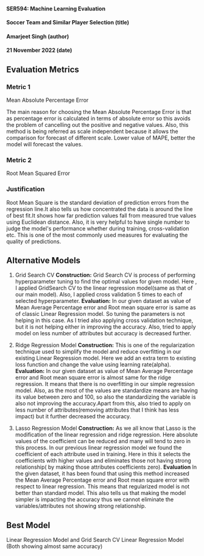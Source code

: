 #### SER594: Machine Learning Evaluation
#### Soccer Team and Similar Player Selection (title)
#### Amarjeet Singh (author)
#### 21 November 2022 (date)

## Evaluation Metrics
### Metric 1
Mean Absolute Percentage Error

The main reason for choosing the Mean Absolute Percentage Error is that as percentage
error is calculated in terms of absolute error so this avoids the problem of cancelling
out the positive and negative values. Also, this method is being referred as scale
independent because it allows the comparison for forecast of different scale. Lower value 
of MAPE, better the model will forecast the values.

### Metric 2
Root Mean Squared Error

### Justification
Root Mean Square is the standard deviation of prediction errors from the regression
line.It also tells us how concentrated the data is around the line of best fit.It
shows how far prediction values fall from measured true values using Euclidean 
distance. Also, it is very helpful to have single number to judge the model's 
performance whether during training, cross-validation etc. This is one of the most 
commonly used measures for evaluating the quality of predictions. 


## Alternative Models
1. Grid Search CV
**Construction:** 
Grid Search CV is process of performing hyperparameter tuning to find the optimal
values for given model. Here , I applied GridSearch CV to the linear regression 
model(same as that of our main model). Also, I applied cross validation 5 times to each 
of  selected hyperparameter.
**Evaluation:** 
In our given dataset as value of Mean Average Percentage error and Root mean square error 
is same as of classic Linear Regression model. So tuning the parameters is not helping in 
this case. As I tried also applying cross validation technique, but it is not helping 
either in improving the accuracy. Also, tried to apply model on less number of attributes
but accuracy is decreased further.

2. Ridge Regression Model 
**Construction:** 
This is one of the regularization technique used to simplify the model and reduce
overfitting in our existing Linear Regression model. Here we add an extra term to 
existing loss function and change the value using learning rate(alpha).
**Evaluation:** 
In our given dataset as value of Mean Average Percentage error and Root mean square error 
is almost same for the ridge regression. It means that there is no overfitting in our simple
regression model. Also, as the most of the values are standardize means are having its value
between zero and 100, so also the standardizing the variable is also not improving the
accuracy.Apart from this, also tried to apply on less number of attributes(removing attributes
that I think has less impact) but it further decreased the accuracy.

3. Lasso Regression Model 
**Construction:** 
As we all know that Lasso is the modification of the linear regression and ridge regression.
Here absolute values of the coefficient can be reduced and many will tend to zero in this process. 
In our previous linear regression model we found the coefficient of each attribute
used in training. Here in this it selects the coefficients with higher values and 
eliminates those not having strong relationship( by making those attributes coefficients zero).
**Evaluation**
In the given dataset, it has been found that using this method increased the Mean
Average Percentage error and Root mean square error with respect to linear regression.
This means that regularized model is not better than standard model.
This also tells us that making the model simpler is impacting the accuracy thus
we cannot eliminate the variables/attributes not showing strong relationship.

## Best Model
Linear Regression Model and Grid Search CV Linear Regression Model
(Both showing almost same accuracy)
